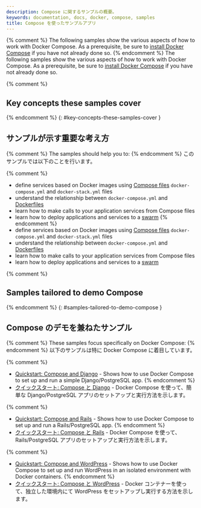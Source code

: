 ```yaml
---
description: Compose に関するサンプルの概要。
keywords: documentation, docs, docker, compose, samples
title: Compose を使ったサンプルアプリ
---
```


{% comment %}
The following samples show the various aspects of how to work with Docker
Compose. As a prerequisite, be sure to [install Docker Compose](/compose/install.md)
if you have not already done so.
{% endcomment %}
The following samples show the various aspects of how to work with Docker
Compose. As a prerequisite, be sure to [install Docker Compose](/compose/install.md)
if you have not already done so.

{% comment %}
## Key concepts these samples cover
{% endcomment %}
{: #key-concepts-these-samples-cover }
## サンプルが示す重要な考え方

{% comment %}
The samples should help you to:
{% endcomment %}
このサンプルでは以下のことを行います。

{% comment %}
- define services based on Docker images using
  [Compose files](/compose/compose-file/index.md) `docker-compose.yml` and
  `docker-stack.yml` files
- understand the relationship between `docker-compose.yml` and
  [Dockerfiles](/engine/reference/builder/)
- learn how to make calls to your application services from Compose files
- learn how to deploy applications and services to a [swarm](/engine/swarm/index.md)
{% endcomment %}
- define services based on Docker images using
  [Compose files](/compose/compose-file/index.md) `docker-compose.yml` and
  `docker-stack.yml` files
- understand the relationship between `docker-compose.yml` and
  [Dockerfiles](/engine/reference/builder/)
- learn how to make calls to your application services from Compose files
- learn how to deploy applications and services to a [swarm](/engine/swarm/index.md)

{% comment %}
## Samples tailored to demo Compose
{% endcomment %}
{: #samples-tailored-to-demo-compose }
## Compose のデモを兼ねたサンプル

{% comment %}
These samples focus specifically on Docker Compose:
{% endcomment %}
以下のサンプルは特に Docker Compose に着目しています。

{% comment %}
- [Quickstart: Compose and Django](/compose/django.md) - Shows how to use Docker Compose to set up and run a simple Django/PostgreSQL app.
{% endcomment %}
- [クイックスタート: Compose と Django](/compose/django.md) - Docker Compose を使って、簡単な Django/PostgreSQL アプリのセットアップと実行方法を示します。

{% comment %}
- [Quickstart: Compose and Rails](/compose/rails.md) - Shows how to use
Docker Compose to set up and run a Rails/PostgreSQL app.
{% endcomment %}
- [クイックスタート: Compose と Rails](/compose/rails.md) - Docker Compose を使って、Rails/PostgreSQL アプリのセットアップと実行方法を示します。

{% comment %}
- [Quickstart: Compose and WordPress](/compose/wordpress.md) - Shows how to
use Docker Compose to set up and run WordPress in an isolated environment
with Docker containers.
{% endcomment %}
- [クイックスタート: Compose と WordPress](/compose/wordpress.md) - Docker コンテナーを使って、独立した環境内にて WordPress をセットアップし実行する方法を示します。
